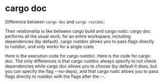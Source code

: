 # cargo doc

Difference between `cargo doc` and `cargo rustdoc`:

Their relationship is like between cargo build and cargo rustc: cargo doc performs all the usual work, for an entire workspace, including dependencies (by default). cargo rustdoc allows you to pass flags directly to rustdoc, and only works for a single crate.

Here is the execution code for cargo rustdoc. Here is the code for cargo doc. The only differences is that cargo rustdoc always specify to not check dependencies while cargo doc allows you to choose (by default it does, but you can specify the flag --no-deps), and that cargo rustc allows you to pass flags directly to rustdoc with the flags after the --.